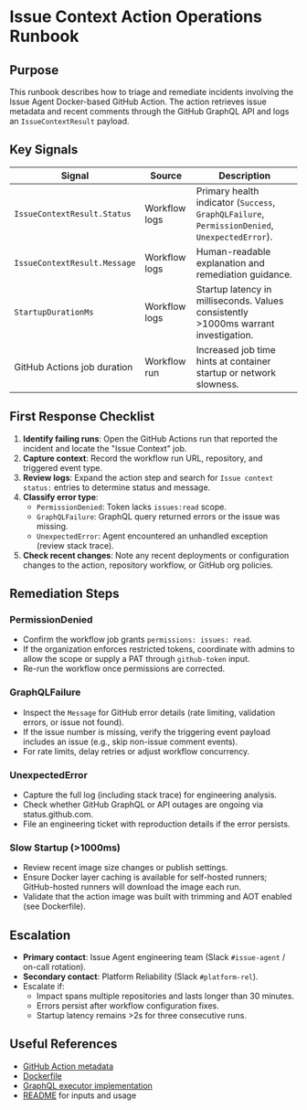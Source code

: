 # Issue Context Action Operations Runbook

## Purpose
This runbook describes how to triage and remediate incidents involving the Issue Agent Docker-based GitHub Action. The action retrieves issue metadata and recent comments through the GitHub GraphQL API and logs an `IssueContextResult` payload.

## Key Signals

| Signal | Source | Description |
| --- | --- | --- |
| `IssueContextResult.Status` | Workflow logs | Primary health indicator (`Success`, `GraphQLFailure`, `PermissionDenied`, `UnexpectedError`). |
| `IssueContextResult.Message` | Workflow logs | Human-readable explanation and remediation guidance. |
| `StartupDurationMs` | Workflow logs | Startup latency in milliseconds. Values consistently >1000ms warrant investigation. |
| GitHub Actions job duration | Workflow run | Increased job time hints at container startup or network slowness. |

## First Response Checklist

1. **Identify failing runs**: Open the GitHub Actions run that reported the incident and locate the "Issue Context" job.
2. **Capture context**: Record the workflow run URL, repository, and triggered event type.
3. **Review logs**: Expand the action step and search for `Issue context status:` entries to determine status and message.
4. **Classify error type**:
   - `PermissionDenied`: Token lacks `issues:read` scope.
   - `GraphQLFailure`: GraphQL query returned errors or the issue was missing.
   - `UnexpectedError`: Agent encountered an unhandled exception (review stack trace).
5. **Check recent changes**: Note any recent deployments or configuration changes to the action, repository workflow, or GitHub org policies.

## Remediation Steps

### PermissionDenied
- Confirm the workflow job grants `permissions: issues: read`.
- If the organization enforces restricted tokens, coordinate with admins to allow the scope or supply a PAT through `github-token` input.
- Re-run the workflow once permissions are corrected.

### GraphQLFailure
- Inspect the `Message` for GitHub error details (rate limiting, validation errors, or issue not found).
- If the issue number is missing, verify the triggering event payload includes an issue (e.g., skip non-issue comment events).
- For rate limits, delay retries or adjust workflow concurrency.

### UnexpectedError
- Capture the full log (including stack trace) for engineering analysis.
- Check whether GitHub GraphQL or API outages are ongoing via status.github.com.
- File an engineering ticket with reproduction details if the error persists.

### Slow Startup (>1000ms)
- Review recent image size changes or publish settings.
- Ensure Docker layer caching is available for self-hosted runners; GitHub-hosted runners will download the image each run.
- Validate that the action image was built with trimming and AOT enabled (see Dockerfile).

## Escalation

- **Primary contact**: Issue Agent engineering team (Slack `#issue-agent` / on-call rotation).
- **Secondary contact**: Platform Reliability (Slack `#platform-rel`).
- Escalate if:
  - Impact spans multiple repositories and lasts longer than 30 minutes.
  - Errors persist after workflow configuration fixes.
  - Startup latency remains >2s for three consecutive runs.

## Useful References

- [GitHub Action metadata](../../action.yml)
- [Dockerfile](../../containers/action/Dockerfile)
- [GraphQL executor implementation](../../src/IssueAgent.Agent/GraphQL/IssueContextQueryExecutor.cs)
- [README](../../README.md) for inputs and usage
